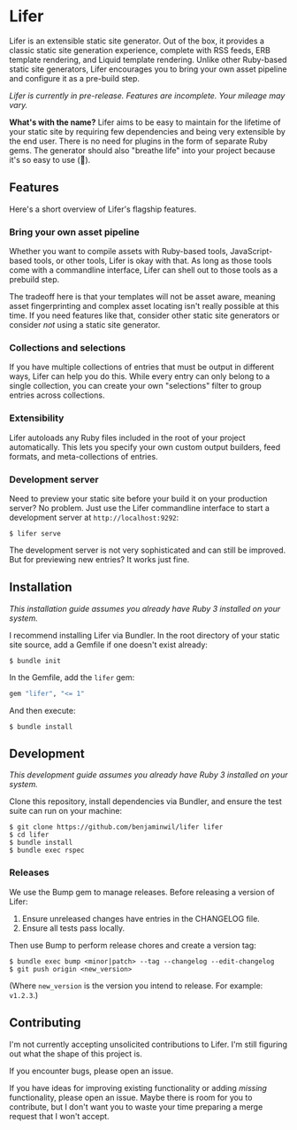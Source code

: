 # Lifer

Lifer is an extensible static site generator. Out of the box, it provides a
classic static site generation experience, complete with RSS feeds, ERB template
rendering, and Liquid template rendering. Unlike other Ruby-based static site
generators, Lifer encourages you to bring your own asset pipeline and configure
it as a pre-build step.

_Lifer is currently in pre-release. Features are incomplete. Your mileage may
vary._

**What's with the name?** Lifer aims to be easy to maintain for the lifetime of
your static site by requiring few dependencies and being very extensible by the
end user. There is no need for plugins in the form of separate Ruby gems. The
generator should also "breathe life" into your project because it's so easy to
use (🤞).

## Features

Here's a short overview of Lifer's flagship features.

### Bring your own asset pipeline

Whether you want to compile assets with Ruby-based tools, JavaScript-based
tools, or other tools, Lifer is okay with that. As long as those tools come with
a commandline interface, Lifer can shell out to those tools as a prebuild step.

The tradeoff here is that your templates will not be asset aware, meaning asset
fingerprinting and complex asset locating isn't really possible at this time. If
you need features like that, consider other static site generators or consider
*not* using a static site generator.

### Collections and selections

If you have multiple collections of entries that must be output in different
ways, Lifer can help you do this. While every entry can only belong to a single
collection, you can create your own "selections" filter to group entries across
collections.

### Extensibility

Lifer autoloads any Ruby files included in the root of your project
automatically. This lets you specify your own custom output builders, feed
formats, and meta-collections of entries.

### Development server

Need to preview your static site before your build it on your production server?
No problem. Just use the Lifer commandline interface to start a development
server at `http://localhost:9292`:

    $ lifer serve

The development server is not very sophisticated and can still be improved. But
for previewing new entries? It works just fine.

## Installation

_This installation guide assumes you already have Ruby 3 installed on your
system._

I recommend installing Lifer via Bundler. In the root directory of your static
site source, add a Gemfile if one doesn't exist already:

    $ bundle init

In the Gemfile, add the `lifer` gem:

```ruby
gem "lifer", "<= 1"
```

And then execute:

    $ bundle install

## Development

_This development guide assumes you already have Ruby 3 installed on your
system._

Clone this repository, install dependencies via Bundler, and ensure the test
suite can run on your machine:

    $ git clone https://github.com/benjaminwil/lifer lifer
    $ cd lifer
    $ bundle install
    $ bundle exec rspec

### Releases

We use the Bump gem to manage releases. Before releasing a version of Lifer:

1. Ensure unreleased changes have entries in the CHANGELOG file.
2. Ensure all tests pass locally.

Then use Bump to perform release chores and create a version tag:

    $ bundle exec bump <minor|patch> --tag --changelog --edit-changelog
    $ git push origin <new_version>

(Where `new_version` is the version you intend to release. For example:
`v1.2.3`.)

## Contributing

I'm not currently accepting unsolicited contributions to Lifer. I'm still
figuring out what the shape of this project is.

If you encounter bugs, please open an issue.

If you have ideas for improving existing functionality or adding *missing*
functionality, please open an issue. Maybe there is room for you to contribute,
but I don't want you to waste your time preparing a merge request that I won't
accept.
